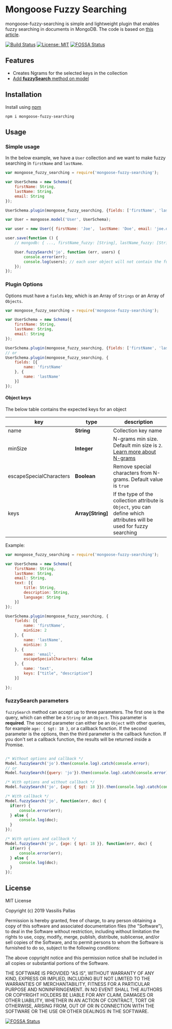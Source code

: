 Mongoose Fuzzy Searching
=========

mongoose-fuzzy-searching is simple and lightweight plugin that enables fuzzy searching in documents in MongoDB.
The code is based on [this article](https://medium.com/xeneta/fuzzy-search-with-mongodb-and-python-57103928ee5d).

[![Build Status](https://travis-ci.com/VassilisPallas/mongoose-fuzzy-searching.svg?token=iwmbqGL1Zp9rkA7hmQ6P&branch=master)](https://travis-ci.com/VassilisPallas/mongoose-fuzzy-searching)
[![License: MIT](https://img.shields.io/badge/License-MIT-yellow.svg)](https://opensource.org/licenses/MIT)
[![FOSSA Status](https://app.fossa.io/api/projects/git%2Bgithub.com%2FVassilisPallas%2Fmongoose-fuzzy-searching.svg?type=shield)](https://app.fossa.io/projects/git%2Bgithub.com%2FVassilisPallas%2Fmongoose-fuzzy-searching?ref=badge_shield)

## Features
  - Creates Ngrams for the selected keys in the collection
  - [Add __fuzzySearch__ method on model](#simple-usage)

## Installation
Install using [npm](https://npmjs.org)

```
npm i mongoose-fuzzy-searching
```

## Usage

### Simple usage

In the below example, we have a `User` collection and we want to make fuzzy searching in `firstName` and `lastName`.

```javascript
var mongoose_fuzzy_searching = require('mongoose-fuzzy-searching');

var UserSchema = new Schema({
    firstName: String,
    lastName: String,
    email: String
});

UserSchema.plugin(mongoose_fuzzy_searching, {fields: ['firstName', 'lastName']});

var User = mongoose.model('User', UserSchema);

var user = new User({ firstName: 'Joe',  lastName: 'Doe', email: 'joe.doe@mail.com'});

user.save(function () {
    // mongodb: { ..., firstName_fuzzy: [String], lastName_fuzzy: [String] }

    User.fuzzySearch('jo', function (err, users) {
        console.error(err);
        console.log(users); // each user object will not contain the fuzzy keys
    });
});
```

### Plugin Options

Options must have a `fields` key, which is an Array of `Strings` or an Array of `Objects`.

```javascript
var mongoose_fuzzy_searching = require('mongoose-fuzzy-searching');

var UserSchema = new Schema({
    firstName: String,
    lastName: String,
    email: String
});

UserSchema.plugin(mongoose_fuzzy_searching, {fields: ['firstName', 'lastName']});
// or
UserSchema.plugin(mongoose_fuzzy_searching, {
    fields: [{
        name: 'firstName'
    }, {
        name: 'lastName'
    }]
});
```
#### Object keys

The below table contains the expected keys for an object

| __key__                    | __type__          | __description__                                                                                                                         |
|----------------------------|-------------------|-----------------------------------------------------------------------------------------------------------------------------------------|
| name                       | __String__        | Collection key name                                                                                                                     |
| minSize                    | __Integer__       | N-grams min size. Default min size is `2`. [Learn more about N-grams](http://text-analytics101.rxnlp.com/2014/11/what-are-n-grams.html) |
| escapeSpecialCharacters    | __Boolean__       | Remove special characters from N-grams. Default value is `true`                                                                         |
| keys                       | __Array[String]__ | If the type of the collection attribute is `Object`, you can define which attributes will be used for fuzzy searching                   |

Example:

```javascript
var mongoose_fuzzy_searching = require('mongoose-fuzzy-searching');

var UserSchema = new Schema({
    firstName: String,
    lastName: String,
    email: String,
    text: [{
        title: String,
        description: String,
        language: String
    }]
});

UserSchema.plugin(mongoose_fuzzy_searching, {
    fields: [{
        name: 'firstName',
        minSize: 2
    }, {
        name: 'lastName',
        minSize: 3
    }, {
        name: 'email',
        escapeSpecialCharacters: false
    }, {
        name: 'text',
        keys: ["title", "description"]
    }]
    
});
```
### fuzzySearch parameters

`fuzzySearch` method can accept up to three parameters. The first one is the query, which can either be a `String` or an `Object`. This parameter is __required__.
The second parameter can either be an `Object` with other queries, for example `age: { $gt: 18 }`, or a callback function.
If the second parameter is the options, then the third parameter is the callback function. If you don't set a callback function, the results will be returned inside a Promise.

```javascript

/* Without options and callback */
Model.fuzzySearch('jo').then(console.log).catch(console.error);
// or
Model.fuzzySearch({query: 'jo'}).then(console.log).catch(console.error);

/* With options and without callback */
Model.fuzzySearch('jo', {age: { $gt: 18 }}).then(console.log).catch(console.error);

/* With callback */
Model.fuzzySearch('jo', function(err, doc) {
  if(err) {
      console.error(err);
  } else {
      console.log(doc);
  }
});

/* With options and callback */
Model.fuzzySearch('jo', {age: { $gt: 18 }}, function(err, doc) {
  if(err) {
      console.error(err);
  } else {
      console.log(doc);
  }
});
```

## License

MIT License

Copyright (c) 2019 Vassilis Pallas

Permission is hereby granted, free of charge, to any person obtaining a copy
of this software and associated documentation files (the "Software"), to deal
in the Software without restriction, including without limitation the rights
to use, copy, modify, merge, publish, distribute, sublicense, and/or sell
copies of the Software, and to permit persons to whom the Software is
furnished to do so, subject to the following conditions:

The above copyright notice and this permission notice shall be included in all
copies or substantial portions of the Software.

THE SOFTWARE IS PROVIDED "AS IS", WITHOUT WARRANTY OF ANY KIND, EXPRESS OR
IMPLIED, INCLUDING BUT NOT LIMITED TO THE WARRANTIES OF MERCHANTABILITY,
FITNESS FOR A PARTICULAR PURPOSE AND NONINFRINGEMENT. IN NO EVENT SHALL THE
AUTHORS OR COPYRIGHT HOLDERS BE LIABLE FOR ANY CLAIM, DAMAGES OR OTHER
LIABILITY, WHETHER IN AN ACTION OF CONTRACT, TORT OR OTHERWISE, ARISING FROM,
OUT OF OR IN CONNECTION WITH THE SOFTWARE OR THE USE OR OTHER DEALINGS IN THE
SOFTWARE.


[![FOSSA Status](https://app.fossa.io/api/projects/git%2Bgithub.com%2FVassilisPallas%2Fmongoose-fuzzy-searching.svg?type=large)](https://app.fossa.io/projects/git%2Bgithub.com%2FVassilisPallas%2Fmongoose-fuzzy-searching?ref=badge_large)